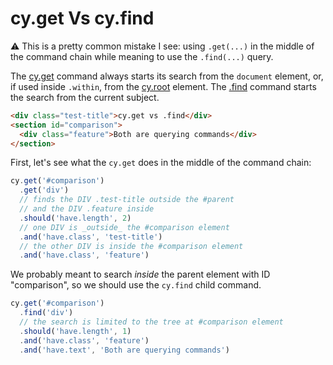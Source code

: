 # cy.get Vs cy.find

⚠️ This is a pretty common mistake I see: using `.get(...)` in the middle of the command chain while meaning to use the `.find(...)` query.

The [cy.get](https://on.cypress.io/get) command always starts its search from the `document` element, or, if used inside `.within`, from the [cy.root](https://on.cypress.io/root) element. The [.find](https://on.cypress.io/find) command starts the search from the current subject.

<!-- fiddle cy.get vs .find -->

```html
<div class="test-title">cy.get vs .find</div>
<section id="comparison">
  <div class="feature">Both are querying commands</div>
</section>
```

First, let's see what the `cy.get` does in the middle of the command chain:

```js
cy.get('#comparison')
  .get('div')
  // finds the DIV .test-title outside the #parent
  // and the DIV .feature inside
  .should('have.length', 2)
  // one DIV is _outside_ the #comparison element
  .and('have.class', 'test-title')
  // the other DIV is inside the #comparison element
  .and('have.class', 'feature')
```

We probably meant to search _inside_ the parent element with ID "comparison", so we should use the `cy.find` child command.

```js
cy.get('#comparison')
  .find('div')
  // the search is limited to the tree at #comparison element
  .should('have.length', 1)
  .and('have.class', 'feature')
  .and('have.text', 'Both are querying commands')
```

<!-- fiddle-end -->
